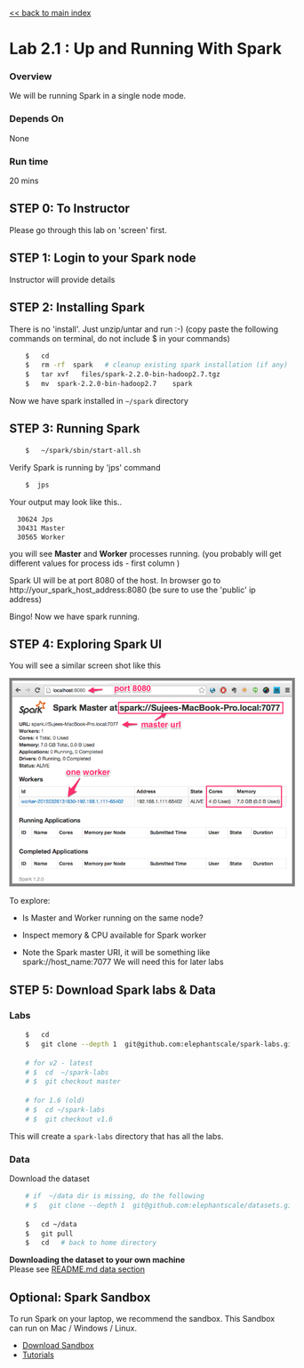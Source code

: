 <link rel='stylesheet' href='../assets/css/main.css'/>

[<< back to main index](../README.md)

# Lab 2.1 : Up and Running With Spark

### Overview
We will be running Spark in a single node mode.

### Depends On
None

### Run time
20 mins

## STEP 0: To Instructor
Please go through this lab on 'screen' first.

## STEP 1: Login to your Spark node
Instructor will provide details


## STEP 2: Installing Spark
There is no 'install'.  Just unzip/untar and run :-)
(copy paste the following commands on terminal,  do not include $ in your commands)

```bash
    $   cd
    $   rm -rf  spark   # cleanup existing spark installation (if any)
    $   tar xvf   files/spark-2.2.0-bin-hadoop2.7.tgz
    $   mv  spark-2.2.0-bin-hadoop2.7    spark
```

Now we have spark installed in  `~/spark`  directory


## STEP 3: Running Spark

```bash
    $   ~/spark/sbin/start-all.sh
```

Verify Spark is running by 'jps' command
```bash
    $  jps
```

Your output may look like this..
```console
  30624 Jps
  30431 Master
  30565 Worker
```
you will see **Master** and **Worker**  processes running.
(you probably will get different values for process ids - first column )

Spark UI will be at port 8080 of the host.
In browser go to
  http://your_spark_host_address:8080
(be sure to use the 'public' ip address)

Bingo!  Now we have spark running.


## STEP 4: Exploring Spark UI
You will see a similar screen shot like this

<img src="../assets/images/1a.png" style="border: 5px solid grey ; max-width:100%;" />

To explore:
* Is Master and Worker running on the same node?

* Inspect memory & CPU available for Spark worker

* Note the Spark master URI, it will be something like
      spark://host_name:7077
    We will need this for later labs


## STEP 5: Download Spark labs & Data

### Labs
```bash
    $   cd
    $   git clone --depth 1  git@github.com:elephantscale/spark-labs.git

    # for v2 - latest
    # $  cd  ~/spark-labs
    # $  git checkout master

    # for 1.6 (old)
    # $  cd ~/spark-labs
    # $  git checkout v1.6
```
This will create a `spark-labs` directory that has all the labs.

### Data
Download the dataset
```bash
    # if  ~/data dir is missing, do the following
    # $   git clone --depth 1  git@github.com:elephantscale/datasets.git

    $   cd ~/data
    $   git pull
    $   cd   # back to home directory
```

**Downloading the dataset to your own machine**  
Please see [README.md data section](../README.md#data)

## Optional: Spark Sandbox
To run Spark on your laptop, we recommend the sandbox.  This Sandbox can run on Mac / Windows / Linux.

- [Download Sandbox](https://github.com/elephantscale/sandbox)
- [Tutorials](https://github.com/elephantscale/sandbox)
